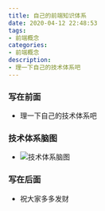 ```yaml
---
title: 自己的前端知识体系
date: 2020-04-12 22:48:53
tags: 
- 前端概念
categories:
- 前端概念
description:
- 理一下自己的技术体系吧
---
```


### 写在前面
- 理一下自己的技术体系吧

<!-- more -->

### 技术体系脑图
- ![技术体系脑图](http://p1.meituan.net/myvideodistribute/4f20126926dd47b1b314ffb5f0361d384342943.png)

### 写在后面
- 祝大家多多发财
